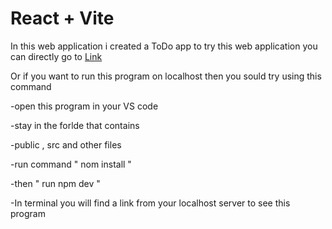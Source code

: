 # React + Vite

In this web application i created a ToDo app 
to try this web application you can directly go to [Link](https://todoforvineet.netlify.app/)

Or if you want to run this program on localhost then you sould try using this command

-open this program in your VS code

-stay in the forlde that contains 

  -public , src and other files
  
-run command " nom install "

-then " run npm dev "

-In terminal you will find a link  from your localhost server to see this program
